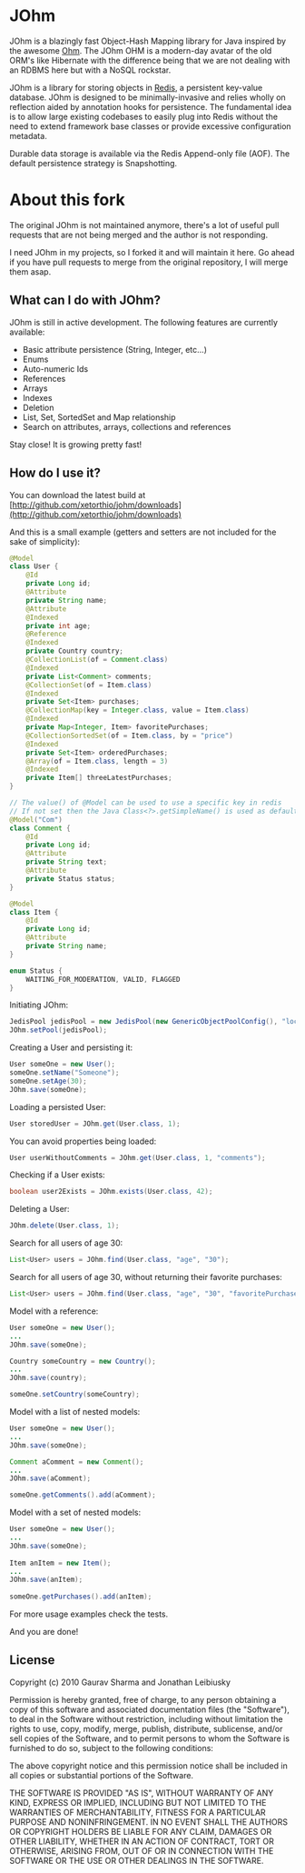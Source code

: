 # JOhm

JOhm is a blazingly fast Object-Hash Mapping library for Java inspired by the awesome [Ohm](http://github.com/soveran/ohm). The JOhm OHM is a 
modern-day avatar of the old ORM's like Hibernate with the difference being that we are not dealing with an RDBMS here but with a NoSQL rockstar.

JOhm is a library for storing objects in [Redis](http://github.com/antirez/redis), a persistent key-value database. JOhm is designed to be 
minimally-invasive and relies wholly on reflection aided by annotation hooks for persistence. The fundamental idea is to allow large existing
codebases to easily plug into Redis without the need to extend framework base classes or provide excessive configuration metadata.

Durable data storage is available via the Redis Append-only file (AOF). The default persistence strategy is Snapshotting.

# About this fork

The original JOhm is not maintained anymore, there's a lot of useful pull requests that are not being merged and the author is not responding.

I need JOhm in my projects, so I forked it and will maintain it here. Go ahead if you have pull requests to merge from the original repository, I will merge them asap.

## What can I do with JOhm?
JOhm is still in active development. The following features are currently available:

- Basic attribute persistence (String, Integer, etc...)
- Enums
- Auto-numeric Ids
- References
- Arrays
- Indexes
- Deletion
- List, Set, SortedSet and Map relationship
- Search on attributes, arrays, collections and references

Stay close! It is growing pretty fast!

## How do I use it?

You can download the latest build at [http://github.com/xetorthio/johm/downloads](http://github.com/xetorthio/johm/downloads)

And this is a small example (getters and setters are not included for the sake of simplicity):

```java
@Model
class User {
    @Id
    private Long id;
	@Attribute
	private String name;
	@Attribute
	@Indexed
	private int age;
	@Reference
	@Indexed
	private Country country;
	@CollectionList(of = Comment.class)
	@Indexed
	private List<Comment> comments;
	@CollectionSet(of = Item.class)
	@Indexed
	private Set<Item> purchases;
	@CollectionMap(key = Integer.class, value = Item.class)
    @Indexed
    private Map<Integer, Item> favoritePurchases;
    @CollectionSortedSet(of = Item.class, by = "price")
    @Indexed
    private Set<Item> orderedPurchases;
    @Array(of = Item.class, length = 3)
    @Indexed
    private Item[] threeLatestPurchases;
}

// The value() of @Model can be used to use a specific key in redis
// If not set then the Java Class<?>.getSimpleName() is used as default
@Model("Com")
class Comment {
    @Id
    private Long id;
	@Attribute
	private String text;
	@Attribute
	private Status status;
}

@Model
class Item {
    @Id
    private Long id;
	@Attribute
	private String name;
}

enum Status {
    WAITING_FOR_MODERATION, VALID, FLAGGED
}
```

Initiating JOhm:

```java
JedisPool jedisPool = new JedisPool(new GenericObjectPoolConfig(), "localhost");
JOhm.setPool(jedisPool);
```

Creating a User and persisting it:

```java
User someOne = new User();
someOne.setName("Someone");
someOne.setAge(30);
JOhm.save(someOne);
```

Loading a persisted User:

```java
User storedUser = JOhm.get(User.class, 1);
```

You can avoid properties being loaded:

```java
User userWithoutComments = JOhm.get(User.class, 1, "comments");
```

Checking if a User exists:

```java
boolean user2Exists = JOhm.exists(User.class, 42);
```

Deleting a User:

```java
JOhm.delete(User.class, 1);
```

Search for all users of age 30:

```java
List<User> users = JOhm.find(User.class, "age", "30");
```

Search for all users of age 30, without returning their favorite purchases:

```java
List<User> users = JOhm.find(User.class, "age", "30", "favoritePurchases");
```

Model with a reference:

```java
User someOne = new User();
...
JOhm.save(someOne);

Country someCountry = new Country();
...
JOhm.save(country);

someOne.setCountry(someCountry);
```

Model with a list of nested models:

```java
User someOne = new User();
...
JOhm.save(someOne);

Comment aComment = new Comment();
...
JOhm.save(aComment);

someOne.getComments().add(aComment);
```

Model with a set of nested models:

```java
User someOne = new User();
...
JOhm.save(someOne);
	
Item anItem = new Item();
...
JOhm.save(anItem);
	
someOne.getPurchases().add(anItem);
```

For more usage examples check the tests.

And you are done!

## License

Copyright (c) 2010 Gaurav Sharma and Jonathan Leibiusky

Permission is hereby granted, free of charge, to any person
obtaining a copy of this software and associated documentation
files (the "Software"), to deal in the Software without
restriction, including without limitation the rights to use,
copy, modify, merge, publish, distribute, sublicense, and/or sell
copies of the Software, and to permit persons to whom the
Software is furnished to do so, subject to the following
conditions:

The above copyright notice and this permission notice shall be
included in all copies or substantial portions of the Software.

THE SOFTWARE IS PROVIDED "AS IS", WITHOUT WARRANTY OF ANY KIND,
EXPRESS OR IMPLIED, INCLUDING BUT NOT LIMITED TO THE WARRANTIES
OF MERCHANTABILITY, FITNESS FOR A PARTICULAR PURPOSE AND
NONINFRINGEMENT. IN NO EVENT SHALL THE AUTHORS OR COPYRIGHT
HOLDERS BE LIABLE FOR ANY CLAIM, DAMAGES OR OTHER LIABILITY,
WHETHER IN AN ACTION OF CONTRACT, TORT OR OTHERWISE, ARISING
FROM, OUT OF OR IN CONNECTION WITH THE SOFTWARE OR THE USE OR
OTHER DEALINGS IN THE SOFTWARE.

